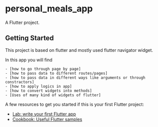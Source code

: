 # personal_meals_app

A Flutter project.

## Getting Started

This project is based on flutter and mostly used flutter navigator widget.

  In this app you will find

    - [how to go through page by page]
    - [how to pass data to different routes/pages]
    - [how to pass data in different ways like arguments or through constractors]
    - [how to apply logics in app]
    - [how to convert widgets into methods]
    - [Uses of many kind of widgets of flutter]




A few resources to get you started if this is your first Flutter project:

- [Lab: write your first Flutter app](https://flutter.dev/docs/get-started/codelab)
- [Cookbook: Useful Flutter samples](https://flutter.dev/docs/cookbook)

